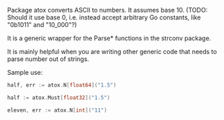 Package atox converts ASCII to numbers. It assumes base 10. (TODO: Should it use base 0, i.e. instead accept arbitrary Go constants, like "0b1011" and "10_000"?)

It is a generic wrapper for the Parse* functions in the strconv package.

It is mainly helpful when you are writing other generic code that needs to parse number out of strings.

Sample use:

```go
half, err := atox.N[float64]("1.5")

half := atox.Must[float32]("1.5")

eleven, err := atox.N[int]("11")
```
